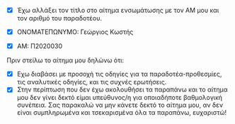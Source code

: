 - [x] Έχω αλλάξει τον τίτλο στο αίτημα ενσωμάτωσης με τον ΑΜ μου και τον αριθμό του παραδοτέου.
 
- [x] ΟΝΟΜΑΤΕΠΩΝΥΜΟ: Γεώργιος Κωστής

- [x] ΑΜ: Π2020030

Πριν στείλω το αίτημα μου δηλώνω ότι:

- [x] Εχω διαβάσει με προσοχή τις οδηγίες για τα παραδοτέα-προθεσμίες, τις αναλυτικές οδηγίες, και τις συχνές ερωτήσεις.
- [x] Στην περίπτωση που δεν έχω ακολουθήσει τα παραπάνω και το αίτημα μου δεν γίνει δεκτό είμαι υπεύθυνος/η για οποιαδήποτε βαθμολογική συνέπεια.
Σας παρακαλώ να μην κάνετε δεκτό το αίτημα μου, αν δεν είναι συμπληρωμένα και τσεκαρισμένα όλα τα παραπάνω, ευχαριστώ!
